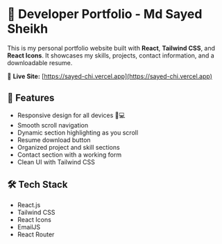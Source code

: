 # 💼 Developer Portfolio - Md Sayed Sheikh

This is my personal portfolio website built with **React**, **Tailwind CSS**, and **React Icons**. It showcases my skills, projects, contact information, and a downloadable resume.

🔗 **Live Site:** [https://sayed-chi.vercel.app](https://sayed-chi.vercel.app)

## 🚀 Features

- Responsive design for all devices 📱💻
- Smooth scroll navigation
- Dynamic section highlighting as you scroll
- Resume download button
- Organized project and skill sections
- Contact section with a working form
- Clean UI with Tailwind CSS

## 🛠️ Tech Stack

- React.js
- Tailwind CSS
- React Icons
- EmailJS
- React Router
